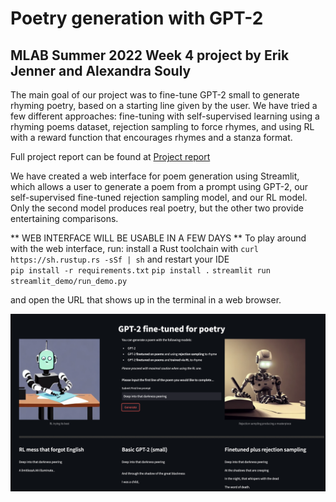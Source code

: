 # Poetry generation with GPT-2 
## MLAB Summer 2022 Week 4 project by Erik Jenner and Alexandra Souly 

The main goal of our project was to fine-tune GPT-2 small to generate rhyming poetry, based on a starting line given by the user. We have tried a few different approaches: fine-tuning with self-supervised learning using a rhyming poems dataset, rejection sampling to force rhymes, and using RL with a reward function that encourages rhymes and a stanza format.

Full project report can be found at [Project report](MLAB_project_summary.pdf)

We have created a web interface for poem generation using Streamlit, which allows a user to generate a poem from a prompt using GPT-2, our self-supervised fine-tuned rejection sampling model, and our RL model. Only the second model produces real poetry, but the other two provide entertaining comparisons. 

** WEB INTERFACE WILL BE USABLE IN A FEW DAYS ** 
To play around with the web interface, run:
install a Rust toolchain with `curl https://sh.rustup.rs -sSf | sh` and restart your IDE   
`pip install -r requirements.txt`
`pip install .`
`streamlit run streamlit_demo/run_demo.py`

and open the URL that shows up in the terminal in a web browser.

![Screenshot of user interface](screenshot.png)
